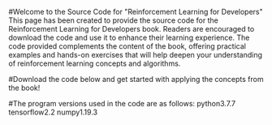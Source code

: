 #Welcome to the Source Code for "Reinforcement Learning for Developers"
This page has been created to provide the source code for the Reinforcement Learning for Developers book. Readers are encouraged to download the code and use it to enhance their learning experience. The code provided complements the content of the book, offering practical examples and hands-on exercises that will help deepen your understanding of reinforcement learning concepts and algorithms.

#Download the code below and get started with applying the concepts from the book!

#The program versions used in the code are as follows:
python3.7.7
tensorflow2.2
numpy1.19.3